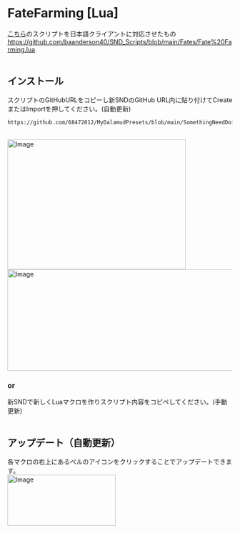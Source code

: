 # FateFarming [Lua]<br/>
[こちら](https://github.com/baanderson40/SND_Scripts/blob/main/Fates/Fate%20Farming.lua)のスクリプトを日本語クライアントに対応させたもの<br/>
https://github.com/baanderson40/SND_Scripts/blob/main/Fates/Fate%20Farming.lua<br/>
<br/>

## インストール<br/>
スクリプトのGitHubURLをコピーし新SNDのGitHub URL内に貼り付けてCreateまたはImportを押してください。(自動更新)<br/>
```
https://github.com/68472012/MyDalamudPresets/blob/main/SomethingNeedDoing/FateFarming/Fate%20Farming%20ja.lua
```
<br/>
<img width="399" height="291" alt="Image" src="https://github.com/user-attachments/assets/f22455eb-0974-40b6-a759-8f6d49f7b8f5" /><br/>
<img width="704" height="227" alt="Image" src="https://github.com/user-attachments/assets/dc5bb236-9bea-4d4b-8cae-8df7f1fa8255" />

### or

新SNDで新しくLuaマクロを作りスクリプト内容をコピペしてください。(手動更新)<br/>
<br/>

## アップデート（自動更新）<br/>
各マクロの右上にあるベルのアイコンをクリックすることでアップデートできます。<br/>
<img width="242" height="114" alt="Image" src="https://github.com/user-attachments/assets/2be03133-549a-48e4-b230-e241d7c28369" />